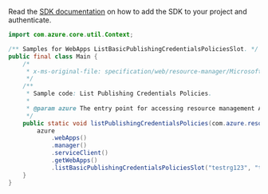 Read the [SDK documentation](https://github.com/Azure/azure-sdk-for-java/blob/azure-resourcemanager_2.14.0/sdk/resourcemanager/azure-resourcemanager/README.md) on how to add the SDK to your project and authenticate.

```java
import com.azure.core.util.Context;

/** Samples for WebApps ListBasicPublishingCredentialsPoliciesSlot. */
public final class Main {
    /*
     * x-ms-original-file: specification/web/resource-manager/Microsoft.Web/stable/2021-03-01/examples/ListPublishingCredentialsPoliciesSlot.json
     */
    /**
     * Sample code: List Publishing Credentials Policies.
     *
     * @param azure The entry point for accessing resource management APIs in Azure.
     */
    public static void listPublishingCredentialsPolicies(com.azure.resourcemanager.AzureResourceManager azure) {
        azure
            .webApps()
            .manager()
            .serviceClient()
            .getWebApps()
            .listBasicPublishingCredentialsPoliciesSlot("testrg123", "testsite", "staging", Context.NONE);
    }
}
```
